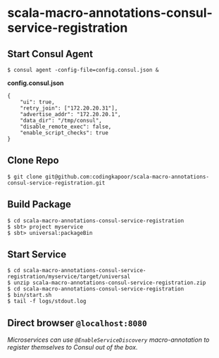 # scala-macro-annotations-consul-service-registration

## Start Consul Agent

```
$ consul agent -config-file=config.consul.json &
```

**config.consul.json**
```
{
    "ui": true,
    "retry_join": ["172.20.20.31"],
    "advertise_addr": "172.20.20.1",
    "data_dir": "/tmp/consul",
    "disable_remote_exec": false,
    "enable_script_checks": true
}
```
## Clone Repo
```
$ git clone git@github.com:codingkapoor/scala-macro-annotations-consul-service-registration.git
```

## Build Package
```
$ cd scala-macro-annotations-consul-service-registration
$ sbt> project myservice
$ sbt> universal:packageBin
```

## Start Service
```
$ cd scala-macro-annotations-consul-service-registration/myservice/target/universal
$ unzip scala-macro-annotations-consul-service-registration.zip
$ cd scala-macro-annotations-consul-service-registration
$ bin/start.sh
$ tail -f logs/stdout.log
```

## Direct browser `@localhost:8080`
*Microservices can use `@EnableServiceDiscovery` macro-annotation to register themselves to Consul out of the box.*
